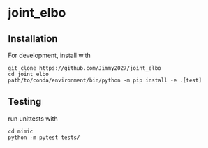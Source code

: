 # joint_elbo

## Installation
For development, install with 
```
git clone https://github.com/Jimmy2027/joint_elbo
cd joint_elbo
path/to/conda/environment/bin/python -m pip install -e .[test]
```

## Testing
run unittests with
```
cd mimic
python -m pytest tests/
```